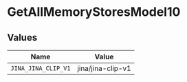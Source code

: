 # GetAllMemoryStoresModel10


## Values

| Name                | Value               |
| ------------------- | ------------------- |
| `JINA_JINA_CLIP_V1` | jina/jina-clip-v1   |